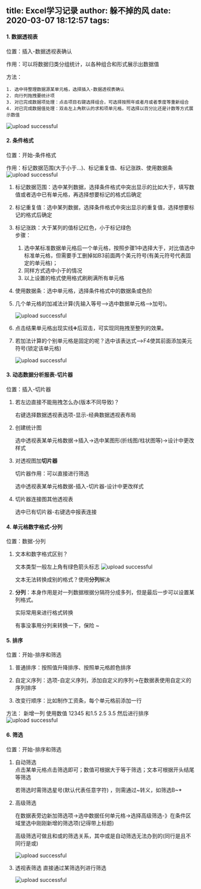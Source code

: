 title: Excel学习记录
author: 躲不掉的风
date: 2020-03-07 18:12:57
tags:
---
#### 1. 数据透视表

位置：插入-数据透视表确认

作用：可以将数据归类分组统计，以各种组合和形式展示出数据值

方法：

    1. 选中待整理数据源某单元格，选择插入-数据透视表确认
    2. 向行列拖拽要统计项
    3. 对已完成数据项处理：点击项目右键选择组合，可选择按照年或者月或者季度等重新组合
    4. 对已完成数据值处理：双击左上角默认的求和项单元格，可选择以百分比还是计数等方式展示数值

![upload successful](/images/pasted-80.png)

#### 2. 条件格式
位置：开始-条件格式

作用：标记数据范围(大于小于...)、标记重复值、标记涨跌、使用数据条
![upload successful](/images/pasted-91.png)

1. 标记数据范围：选中某列数据，选择条件格式中突出显示的比如大于，填写数值或者选中已有单元格，再选择想要标记的格式后确定

2. 标记重复值：选中某列数据，选择条件格式中突出显示的重复值，选择想要标记的格式后确定
3. 标记涨跌：大于某列的值标记红色，小于标记绿色   
    步骤：   
    1. 选中某标准数据单元格后一个单元格，按照步骤1中选择大于，对比值选中标准单元格，但需要手工删掉如B3前面两个美元符号(有美元符号代表固定的单元格)；
    2. 同样方式选中小于的情况
    3. 以上设置的格式使用格式刷刷满所有单元格
 
4. 使用数据条：选中单元格，选择条件格式中的数据条或色阶

5. 几个单元格的加减法计算(先输入等号-->选中数据单元格-->加号)。

	![upload successful](/images/pasted-83.png)

6. 点击结果单元格出现实线➕后双击，可实现同拖拽至整列的效果。

7. 若加法计算的个别单元格是固定的呢？选中该表达式-->F4使其前面添加美元符号(锁定该单元格)

   ![upload successful](/images/pasted-84.png)

#### 3. 动态数据分析报表-切片器
位置：插入-切片器

1. 若左边直接不能拖拽怎么办(版本不同导致)？

	右键选择数据透视表选项-显示-经典数据透视表布局
    
2. 创建统计图   

	选中透视表某单元格数据->插入->选中某图形(折线图/柱状图等)->设计中更改样式
    
3. 对透视图加**切片器**

	切片器作用：可以直接进行筛选

    选中透视表某单元格数据-插入-切片器-设计中更改样式
    
4. 切片器连接图其他透视表
 
 	选中已有切片器-右键选中报表连接
    
#### 4. 单元格数字格式-分列  

   位置：数据-分列

1. 文本和数字格式区别？
	
    文本类型一般左上角有绿色箭头标志
	![upload successful](/images/pasted-86.png)
    
	文本无法转换成别的格式？使用**分列**解决
    
2. **分列**：本身作用是对一列数据根据分隔符分成多列，但是最后一步可以设置某列格式。

	实际常用来进行格式转换
    
    有事没事用分列来转换一下，保险 ~    
 
#### 5. 排序

位置：开始-排序和筛选

1. 普通排序：按照值升降排序、按照单元格颜色排序

2. 自定义序列：选项-自定义序列，添加自定义的序列->在数据表使用自定义的序列排序

3. 改变行顺序：比如制作工资条，每个单元格前添加一行

方法： 新增一列 使用数值 12345 和1.5 2.5 3.5 然后进行排序
![upload successful](/images/pasted-87.png)

#### 6. 筛选

位置：开始-排序和筛选

1. 自动筛选  
	点击某单元格点击筛选即可；数值可根据大于等于筛选；文本可根据开头结尾等筛选
    
    若筛选时需筛选星号(默认代表任意字符) ，则需通过~转义，如筛选B~\* 
2. 高级筛选

 	在数据表旁边新加筛选项->选中数据任何单元格->选择高级筛选-》在条件区域里选中刚刚新增的筛选项(记得带上标题)
    
    高级筛选可做且和或的筛选关系，其中或是自动筛选无法办到的(同行是且不同行是或)
    
	![upload successful](/images/pasted-88.png)
    
3. 透视表筛选
	直接通过某筛选列进行筛选
    
	![upload successful](/images/pasted-90.png)

